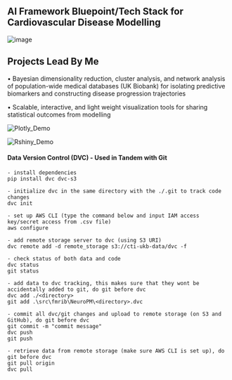 ## AI Framework Bluepoint/Tech Stack for Cardiovascular Disease Modelling
![image](https://user-images.githubusercontent.com/29684281/191043353-2919a758-d4c5-432d-873c-efdfe23a0715.png)

## Projects Lead By Me
•	Bayesian dimensionality reduction, cluster analysis, and network analysis of population-wide medical databases (UK Biobank) for isolating predictive biomarkers and constructing disease progression trajectories

•	Scalable, interactive, and light weight visualization tools for sharing statistical outcomes from modelling

![Plotly_Demo](https://user-images.githubusercontent.com/29684281/177753046-d20de5fe-b60b-4b54-928b-d15dc5917caa.png)

![Rshiny_Demo](https://user-images.githubusercontent.com/29684281/177753060-3b01057d-e711-4a42-9106-7d2cec58ea29.png)

#### Data Version Control (DVC) - Used in Tandem with Git
```
- install dependencies
pip install dvc dvc-s3

- initialize dvc in the same directory with the ./.git to track code changes
dvc init

- set up AWS CLI (type the command below and input IAM access key/secret access from .csv file)
aws configure

- add remote storage server to dvc (using S3 URI)
dvc remote add -d remote_storage s3://cti-ukb-data/dvc -f

- check status of both data and code
dvc status
git status

- add data to dvc tracking, this makes sure that they wont be accidentally added to git, do git before dvc
dvc add ./<directory>
git add .\src\fmrib\NeuroPM\<directory>.dvc

- commit all dvc/git changes and upload to remote storage (on S3 and GitHub), do git before dvc
git commit -m "commit message"
dvc push
git push

- retrieve data from remote storage (make sure AWS CLI is set up), do git before dvc
git pull origin
dvc pull
```
